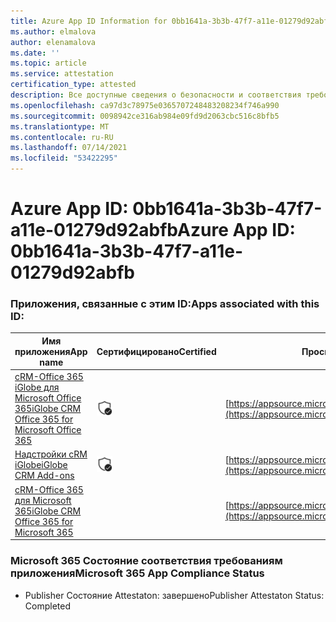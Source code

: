 ```yaml
---
title: Azure App ID Information for 0bb1641a-3b3b-47f7-a11e-01279d92abfb
ms.author: elmalova
author: elenamalova
ms.date: ''
ms.topic: article
ms.service: attestation
certification_type: attested
description: Все доступные сведения о безопасности и соответствия требованиям для 0bb1641a-3b3b-47f7-a11e-01279d92abfb.
ms.openlocfilehash: ca97d3c78975e0365707248483208234f746a990
ms.sourcegitcommit: 0098942ce316ab984e09fd9d2063cbc516c8bfb5
ms.translationtype: MT
ms.contentlocale: ru-RU
ms.lasthandoff: 07/14/2021
ms.locfileid: "53422295"
---
```

# <a name="azure-app-id-0bb1641a-3b3b-47f7-a11e-01279d92abfb"></a><span data-ttu-id="9eb4c-103">Azure App ID: 0bb1641a-3b3b-47f7-a11e-01279d92abfb</span><span class="sxs-lookup"><span data-stu-id="9eb4c-103">Azure App ID: 0bb1641a-3b3b-47f7-a11e-01279d92abfb</span></span>


### <a name="apps-associated-with-this-id"></a><span data-ttu-id="9eb4c-104">Приложения, связанные с этим ID:</span><span class="sxs-lookup"><span data-stu-id="9eb4c-104">Apps associated with this ID:</span></span>
| <span data-ttu-id="9eb4c-105">**Имя приложения**</span><span class="sxs-lookup"><span data-stu-id="9eb4c-105">**App name**</span></span> | <span data-ttu-id="9eb4c-106">**Сертифицировано**</span><span class="sxs-lookup"><span data-stu-id="9eb4c-106">**Certified**</span></span> | <span data-ttu-id="9eb4c-107">**Просмотр в AppSource**</span><span class="sxs-lookup"><span data-stu-id="9eb4c-107">**View in AppSource**</span></span> |
|-|-|-|
| [<span data-ttu-id="9eb4c-108">cRM-Office 365 iGlobe для Microsoft Office 365</span><span class="sxs-lookup"><span data-stu-id="9eb4c-108">iGlobe CRM Office 365 for Microsoft Office 365</span></span>](https://docs.microsoft.com/en-us/microsoft-365-app-certification/forward/WA104379222) | <img alt="Certified application badge" src="../media/certified-badge.png" height="25" width="25" /> | [https://appsource.microsoft.com/product/office/WA104379222](https://appsource.microsoft.com/product/office/WA104379222) |
| [<span data-ttu-id="9eb4c-109">Надстройки cRM iGlobe</span><span class="sxs-lookup"><span data-stu-id="9eb4c-109">iGlobe CRM Add-ons</span></span>](https://docs.microsoft.com/en-us/microsoft-365-app-certification/forward/WA200002010) | <img alt="Certified application badge" src="../media/certified-badge.png" height="25" width="25" /> | [https://appsource.microsoft.com/product/office/WA200002010](https://appsource.microsoft.com/product/office/WA200002010) |
| [<span data-ttu-id="9eb4c-110">cRM-Office 365 для Microsoft 365</span><span class="sxs-lookup"><span data-stu-id="9eb4c-110">iGlobe CRM Office 365 for Microsoft 365</span></span>](https://docs.microsoft.com/en-us/microsoft-365-app-certification/forward/17859280.iglobecrmoffice365) |  | [https://appsource.microsoft.com/product/office/17859280.iglobecrmoffice365](https://appsource.microsoft.com/product/office/17859280.iglobecrmoffice365) |

### <a name="microsoft-365-app-compliance-status"></a><span data-ttu-id="9eb4c-111">Microsoft 365 Состояние соответствия требованиям приложения</span><span class="sxs-lookup"><span data-stu-id="9eb4c-111">Microsoft 365 App Compliance Status</span></span>
- <span data-ttu-id="9eb4c-112">Publisher Состояние Attestaton: завершено</span><span class="sxs-lookup"><span data-stu-id="9eb4c-112">Publisher Attestaton Status: Completed</span></span>
